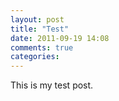 ```yaml
---
layout: post
title: "Test"
date: 2011-09-19 14:08
comments: true
categories: 
---
```


This is my test post.
